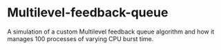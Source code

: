 # Multilevel-feedback-queue
A simulation of a custom Multilevel feedback queue algorithm and how it manages 100 processes of varying CPU burst time.
